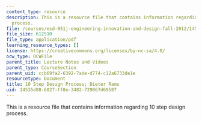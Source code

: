 ```yaml
---
content_type: resource
description: This is a resource file that contains information regarding 10 step design
  process.
file: /courses/esd-051j-engineering-innovation-and-design-fall-2012/14535d886827ff8e3482729867d69587_MITESD_051JF12_Lec02.pdf
file_size: 612510
file_type: application/pdf
learning_resource_types: []
license: https://creativecommons.org/licenses/by-nc-sa/4.0/
ocw_type: OCWFile
parent_title: Lecture Notes and Videos
parent_type: CourseSection
parent_uid: ccb69fa2-6392-7ade-d774-c12a6733de1e
resourcetype: Document
title: 10 Step Design Process; Dieter Rams
uid: 14535d88-6827-ff8e-3482-729867d69587
---
```

This is a resource file that contains information regarding 10 step design process.